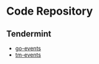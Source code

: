 # Code Repository

## Tendermint

- [go-events](https://github.com/SickleZhang/tendermint-go-events)
- [tm-events](https://github.com/axelarnetwork/tm-events)
